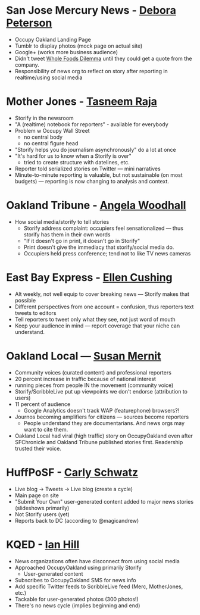 # San Jose Mercury News - [Debora Peterson](http://twitter.com/#!/deborapeterson)
  * Occupy Oakland Landing Page
  * Tumblr to display photos (mock page on actual site)
  * Google+ (works more business audience)
  * Didn't tweet [Whole Foods Dilemma](http://www.ktvu.com/news/news/local/protesters-target-downtown-oakland-bank-branches/nFTCW/) until they could get a quote from the company.
  * Responsibility of news org to reflect on story after reporting in realtime/using social media

# Mother Jones - [Tasneem Raja](http://twitter.com/#!/tasneemraja)
  * Storify in the newsroom
  * "A (realtime) notebook for reporters" - available for everybody
  * Problem w Occupy Wall Street
    * no central body
    * no central figure head
  * "Storify helps you do journalism asynchronously"
    do a lot at once
  * "It's hard for us to know when a Storify is over"
    * tried to create structure with datelines, etc.
  * Reporter told serialized stories on Twitter — mini narratives
  * Minute-to-minute reporting is valuable, but not sustainable (on most budgets) — reporting is now changing to analysis and context. 

# Oakland Tribune - [Angela Woodhall](http://twitter.com/#!/angelawoodall)
  * How social media/storify to tell stories
    * Storify address complaint: occupiers feel sensationalized — thus storify has them in their own words
    * "If it doesn't go in print, it doesn't go in Storify"
    * Print doesn't give the immediacy that storify/social media do.
    * Occupiers held press conference; tend not to like TV news cameras
    
# East Bay Express - [Ellen Cushing](http://twitter.com/#!/elcush)
  * Alt weekly, not well equip to cover breaking news — Storify makes that possible
  * Different perspectives from one account = confusion, thus reporters text tweets to editors
  * Tell reporters to tweet only what they see, not just word of mouth
  * Keep your audience in mind — report coverage that your niche can understand.
  
# Oakland Local — [Susan Mernit](http://twitter.com/#!/susanmernit)
  * Community voices (curated content) and professional reporters
  * 20 percent increase in traffic because of national interest
  * running pieces from people IN the movement (community voice)
  * Storify/ScribbleLive put up viewpoints we don't endorse (attribution to users)
  * 11 percent of audience 
    * Google Analytics doesn't track WAP (featurephone) browsers?!
  * Journos becoming amplifiers for citizens — sources become reporters
    * People understand they are documentarians. And news orgs may want to cite them.
  * Oakland Local had viral (high traffic) story on OccupyOakland even after SFChronicle and Oakland Tribune published stories first. Readership trusted their voice. 

# HuffPoSF - [Carly Schwatz](http://twitter.com/#!/carlicita)
  * Live blog -> Tweets -> Live blog (create a cycle)
  * Main page on site
  * "Submit Your Own" user-generated content added to major news stories (slideshows primarily)
  * Not Storify users (yet)
  * Reports back to DC (according to @magicandrew)
  
# KQED - [Ian Hill](http://twitter.com/#!/ianhillmedia)
  * News organizations often have disconnect from using social media
  * Approached OccupyOakland using primarily Storify
    * User-generated content
  * Subscribes to OccupyOakland SMS for news info
  * Add specific Twitter feeds to ScribbleLive feed (Merc, MotherJones, etc.)
  * Tackable for user-generated photos (300 photos!)
  * There's no news cycle (implies beginning and end)
  
  